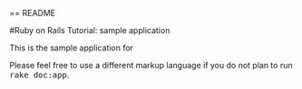 == README

#Ruby on Rails Tutorial: sample application

This is the sample application for



Please feel free to use a different markup language if you do not plan to run
<tt>rake doc:app</tt>.
